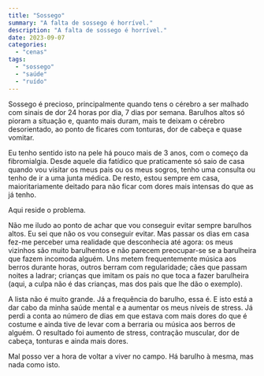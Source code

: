 ```yaml
---
title: "Sossego"
summary: "A falta de sossego é horrível."
description: "A falta de sossego é horrível."
date: 2023-09-07
categories:
  - "cenas"
tags:
  - "sossego"
  - "saúde"
  - "ruído"
---
```

Sossego é precioso, principalmente quando tens o cérebro a ser malhado com sinais de dor 24 horas por dia, 7 dias por semana. Barulhos altos só pioram a situação e, quanto mais duram, mais te deixam o cérebro desorientado, ao ponto de ficares com tonturas, dor de cabeça e quase vomitar.

Eu tenho sentido isto na pele há pouco mais de 3 anos, com o começo da fibromialgia. Desde aquele dia fatídico que praticamente só saio de casa quando vou visitar os meus pais ou os meus sogros, tenho uma consulta ou tenho de ir a uma junta médica. De resto, estou sempre em casa, maioritariamente deitado para não ficar com dores mais intensas do que as já tenho.

Aqui reside o problema.

Não me iludo ao ponto de achar que vou conseguir evitar sempre barulhos altos. Eu sei que não os vou conseguir evitar. Mas passar os dias em casa fez-me perceber uma realidade que desconhecia até agora: os meus vizinhos são muito barulhentos e não parecem preocupar-se se a barulheira que fazem incomoda alguém. Uns metem frequentemente música aos berros durante horas, outros berram com regularidade; cães que passam noites a ladrar; crianças que imitam os pais no que toca a fazer barulheira (aqui, a culpa não é das crianças, mas dos pais que lhe dão o exemplo).

A lista não é muito grande. Já a frequência do barulho, essa é. E isto está a dar cabo da minha saúde mental e a aumentar os meus níveis de stress. Já perdi a conta ao número de dias em que estava com mais dores do que é costume e ainda tive de levar com a berraria ou música aos berros de alguém. O resultado foi aumento de stress, contração muscular, dor de cabeça, tonturas e ainda mais dores.

Mal posso ver a hora de voltar a viver no campo. Há barulho à mesma, mas nada como isto.
